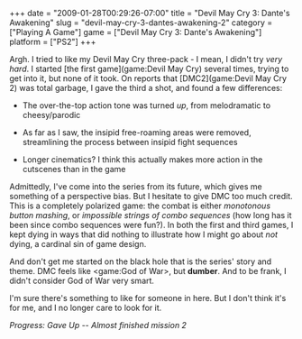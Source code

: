 +++
date = "2009-01-28T00:29:26-07:00"
title = "Devil May Cry 3: Dante's Awakening"
slug = "devil-may-cry-3-dantes-awakening-2"
category = ["Playing A Game"]
game = ["Devil May Cry 3: Dante's Awakening"]
platform = ["PS2"]
+++

Argh.  I tried to like my Devil May Cry three-pack - I mean, I didn't try <i>very hard</i>.  I started [the first game](game:Devil May Cry) several times, trying to get into it, but none of it took.  On reports that [DMC2](game:Devil May Cry 2) was total garbage, I gave the third a shot, and found a few differences:

- The over-the-top action tone was turned <i>up</i>, from melodramatic to cheesy/parodic

- As far as I saw, the insipid free-roaming areas were removed, streamlining the process between insipid fight sequences

- Longer cinematics?  I think this actually makes more action in the cutscenes than in the game

Admittedly, I've come into the series from its future, which gives me something of a perspective bias.  But I hesitate to give DMC too much credit.  This is a completely polarized game: the combat is either <i>monotonous button mashing</i>, or <i>impossible strings of combo sequences</i> (how long has it been since combo sequences were fun?).  In both the first and third games, I kept dying in ways that did nothing to illustrate how I might go about <i>not</i> dying, a cardinal sin of game design.

And don't get me started on the black hole that is the series' story and theme.  DMC feels like <game:God of War>, but <b>dumber</b>.  And to be frank, I didn't consider God of War very smart.

I'm sure there's something to like for someone in here.  But I don't think it's for me, and I no longer care to look for it.

<i>Progress: Gave Up -- Almost finished mission 2</i>